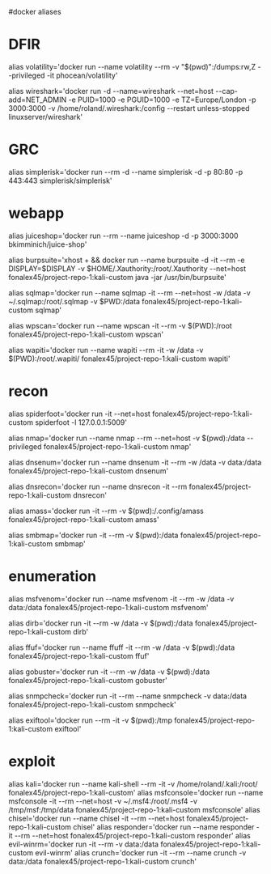 #docker aliases

# DFIR

alias volatility='docker run --name volatility --rm -v "$(pwd)":/dumps:rw,Z --privileged -it phocean/volatility'

alias wireshark='docker run -d --name=wireshark --net=host --cap-add=NET_ADMIN -e PUID=1000 -e PGUID=1000 -e TZ=Europe/London -p 3000:3000 -v /home/roland/.wireshark:/config --restart unless-stopped linuxserver/wireshark'

# GRC

alias simplerisk='docker run --rm -d --name simplerisk -d -p 80:80 -p 443:443 simplerisk/simplerisk'

# webapp

alias juiceshop='docker run --rm --name juiceshop -d -p 3000:3000 bkimminich/juice-shop'

alias burpsuite='xhost + && docker run --name burpsuite -d -it --rm -e DISPLAY=$DISPLAY -v $HOME/.Xauthority:/root/.Xauthority --net=host fonalex45/project-repo-1:kali-custom java -jar /usr/bin/burpsuite'

alias sqlmap='docker run --name sqlmap -it --rm --net=host -w /data -v ~/.sqlmap:/root/.sqlmap -v $PWD:/data fonalex45/project-repo-1:kali-custom sqlmap'

alias wpscan='docker run --name wpscan -it --rm -v $(PWD):/root fonalex45/project-repo-1:kali-custom wpscan'

alias wapiti='docker run --name wapiti --rm -it -w /data -v $(PWD):/root/.wapiti/  fonalex45/project-repo-1:kali-custom wapiti'

# recon

alias spiderfoot='docker run -it --net=host fonalex45/project-repo-1:kali-custom spiderfoot -l 127.0.0.1:5009'

alias nmap='docker run --name nmap --rm --net=host -v $(pwd):/data --privileged fonalex45/project-repo-1:kali-custom nmap'

alias dnsenum='docker run --name dnsenum -it --rm -w /data -v data:/data fonalex45/project-repo-1:kali-custom dnsenum'

alias dnsrecon='docker run --name dnsrecon -it --rm fonalex45/project-repo-1:kali-custom dnsrecon'

alias amass='docker run -it --rm -v $(pwd):/.config/amass fonalex45/project-repo-1:kali-custom amass'

alias smbmap='docker run -it --rm -v $(pwd):/data fonalex45/project-repo-1:kali-custom smbmap'


# enumeration

alias msfvenom='docker run --name msfvenom -it --rm -w /data -v data:/data fonalex45/project-repo-1:kali-custom msfvenom'

alias dirb='docker run -it --rm -w /data -v $(pwd):/data fonalex45/project-repo-1:kali-custom dirb'

alias ffuf='docker run --name ffuff -it --rm -w /data -v $(pwd):/data fonalex45/project-repo-1:kali-custom ffuf'

alias gobuster='docker run -it --rm -w /data -v $(pwd):/data fonalex45/project-repo-1:kali-custom gobuster'

alias snmpcheck='docker run -it --rm --name snmpcheck -v data:/data fonalex45/project-repo-1:kali-custom snmpcheck'

alias exiftool='docker run --rm -it -v $(pwd):/tmp fonalex45/project-repo-1:kali-custom exiftool'


# exploit

alias kali='docker run --name kali-shell --rm -it -v /home/roland/.kali:/root/ fonalex45/project-repo-1:kali-custom'
alias msfconsole='docker run --name msfconsole -it --rm --net=host  -v ~/.msf4:/root/.msf4 -v /tmp/msf:/tmp/data fonalex45/project-repo-1:kali-custom msfconsole'
alias chisel='docker run --name chisel -it --rm --net=host fonalex45/project-repo-1:kali-custom chisel'
alias responder='docker run --name responder -it --rm --net=host fonalex45/project-repo-1:kali-custom responder'
alias evil-winrm='docker run -it --rm -v data:/data fonalex45/project-repo-1:kali-custom evil-winrm'
alias crunch='docker run -it --rm --name crunch -v data:/data fonalex45/project-repo-1:kali-custom crunch'


